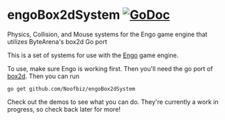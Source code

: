 # engoBox2dSystem [![GoDoc](https://godoc.org/github.com/Noofbiz/engoBox2dSystem?status.svg)](https://godoc.org/github.com/Noofbiz/engoBox2dSystem)

Physics, Collision, and Mouse systems for the Engo game engine that utilizes ByteArena's box2d Go port

This is a set of systems for use with the [Engo](https://engoengine.github.io/) game engine.

To use, make sure Engo is working first. Then you'll need the go port of [box2d](https://github.com/ByteArena/box2d). Then you can run

```
go get github.com/Noofbiz/engoBox2dSystem
```

Check out the demos to see what you can do. They're currently a work in progress, so check back later for more!
